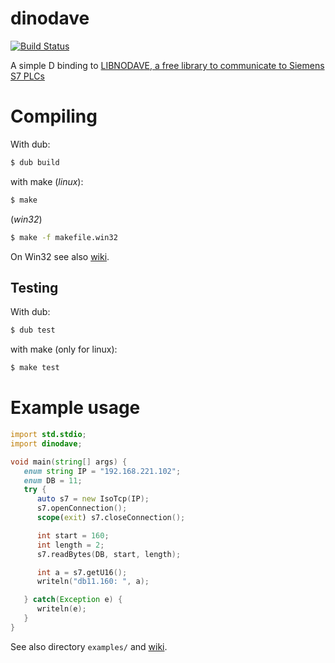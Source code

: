 # dinodave
[![Build Status](https://travis-ci.org/o3o/dinodave.svg?branch=master)](https://travis-ci.org/o3o/dinodave)

A simple D binding to [LIBNODAVE, a free library to communicate to Siemens S7 PLCs](https://github.com/netdata/libnodave)

# Compiling
With dub:

```sh
$ dub build
```
with make (_linux_):

```sh
$ make
```
(_win32_)

```sh
$ make -f makefile.win32
```

On Win32 see also [wiki](https://github.com/o3o/dinodave/wiki/Compiling%20for%20Win32).

## Testing
With dub:

```sh
$ dub test
```

with make (only for linux):

```sh
$ make test
```

# Example usage
```D
import std.stdio;
import dinodave;

void main(string[] args) {
   enum string IP = "192.168.221.102";
   enum DB = 11;
   try {
      auto s7 = new IsoTcp(IP);
      s7.openConnection();
      scope(exit) s7.closeConnection();

      int start = 160;
      int length = 2;
      s7.readBytes(DB, start, length);

      int a = s7.getU16();
      writeln("db11.160: ", a);

   } catch(Exception e) {
      writeln(e);
   }
}
```

See also directory `examples/` and [wiki](https://github.com/o3o/dinodave/wiki/).
